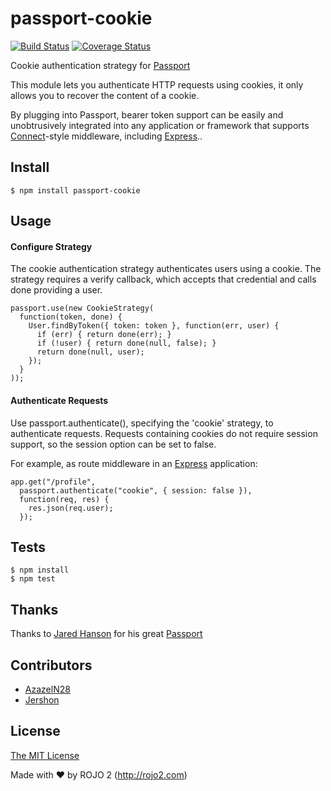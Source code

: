# passport-cookie

[![Build Status](https://travis-ci.org/rojo2/passport-cookie.svg?branch=master)](https://travis-ci.org/rojo2/passport-cookie)
[![Coverage Status](https://coveralls.io/repos/github/rojo2/passport-cookie/badge.svg?branch=master)](https://coveralls.io/github/rojo2/passport-cookie?branch=master)

Cookie authentication strategy for [Passport](http://passportjs.org)

This module lets you authenticate HTTP requests using cookies, it only allows
you to recover the content of a cookie.

By plugging into Passport, bearer token support can be easily and unobtrusively
integrated into any application or framework that supports [Connect](http://www.senchalabs.org/connect)-style
middleware, including [Express](http://expressjs.com/)..

## Install

    $ npm install passport-cookie

## Usage

#### Configure Strategy

The cookie authentication strategy authenticates users using a cookie. The
strategy requires a verify callback, which accepts that credential and calls
done providing a user.

    passport.use(new CookieStrategy(
      function(token, done) {
        User.findByToken({ token: token }, function(err, user) {
          if (err) { return done(err); }
          if (!user) { return done(null, false); }
          return done(null, user);
        });
      }
    ));

#### Authenticate Requests

Use passport.authenticate(), specifying the 'cookie' strategy, to authenticate
requests. Requests containing cookies do not require session support, so the
session option can be set to false.

For example, as route middleware in an [Express](http://expressjs.com/)
application:

    app.get("/profile",
      passport.authenticate("cookie", { session: false }),
      function(req, res) {
        res.json(req.user);
      });

## Tests

    $ npm install
    $ npm test

## Thanks

Thanks to [Jared Hanson](https://github.com/jaredhanson) for his great [Passport](http://passportjs.org)

## Contributors

- [AzazelN28](https://github.com/azazeln28)
- [Jershon](https://github.com/jylopez)

## License

[The MIT License](http://opensource.org/licenses/MIT)

Made with ❤ by ROJO 2 (http://rojo2.com)
